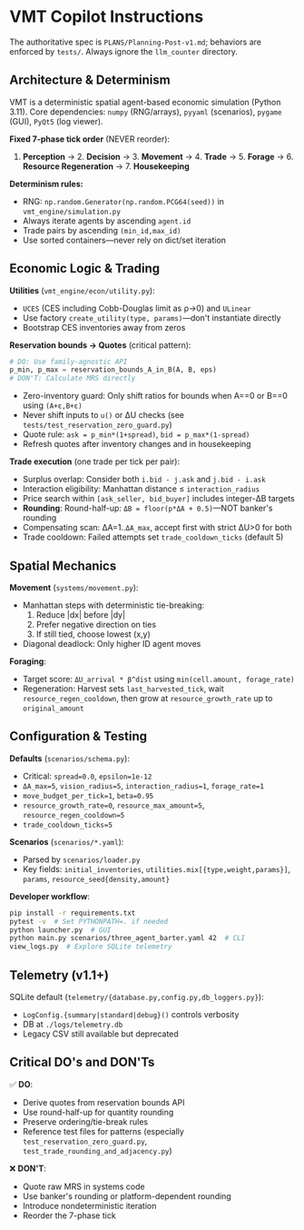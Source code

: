 # VMT Copilot Instructions

The authoritative spec is `PLANS/Planning-Post-v1.md`; behaviors are enforced by `tests/`. Always ignore the `llm_counter` directory.

## Architecture & Determinism

VMT is a deterministic spatial agent-based economic simulation (Python 3.11). Core dependencies: `numpy` (RNG/arrays), `pyyaml` (scenarios), `pygame` (GUI), `PyQt5` (log viewer).

**Fixed 7-phase tick order** (NEVER reorder):
1. **Perception** → 2. **Decision** → 3. **Movement** → 4. **Trade** → 5. **Forage** → 6. **Resource Regeneration** → 7. **Housekeeping**

**Determinism rules:**
- RNG: `np.random.Generator(np.random.PCG64(seed))` in `vmt_engine/simulation.py`
- Always iterate agents by ascending `agent.id`
- Trade pairs by ascending `(min_id,max_id)`
- Use sorted containers—never rely on dict/set iteration

## Economic Logic & Trading

**Utilities** (`vmt_engine/econ/utility.py`):
- `UCES` (CES including Cobb-Douglas limit as ρ→0) and `ULinear`
- Use factory `create_utility(type, params)`—don't instantiate directly
- Bootstrap CES inventories away from zeros

**Reservation bounds → Quotes** (critical pattern):
```python
# DO: Use family-agnostic API
p_min, p_max = reservation_bounds_A_in_B(A, B, eps)
# DON'T: Calculate MRS directly
```
- Zero-inventory guard: Only shift ratios for bounds when A==0 or B==0 using `(A+ε,B+ε)`
- Never shift inputs to `u()` or ΔU checks (see `tests/test_reservation_zero_guard.py`)
- Quote rule: `ask = p_min*(1+spread)`, `bid = p_max*(1-spread)`
- Refresh quotes after inventory changes and in housekeeping

**Trade execution** (one trade per tick per pair):
- Surplus overlap: Consider both `i.bid - j.ask` and `j.bid - i.ask`
- Interaction eligibility: Manhattan distance ≤ `interaction_radius`
- Price search within `[ask_seller, bid_buyer]` includes integer-ΔB targets
- **Rounding**: Round-half-up: `ΔB = floor(p*ΔA + 0.5)`—NOT banker's rounding
- Compensating scan: ΔA=1..`ΔA_max`, accept first with strict ΔU>0 for both
- Trade cooldown: Failed attempts set `trade_cooldown_ticks` (default 5)

## Spatial Mechanics

**Movement** (`systems/movement.py`):
- Manhattan steps with deterministic tie-breaking:
  1. Reduce |dx| before |dy|
  2. Prefer negative direction on ties
  3. If still tied, choose lowest (x,y)
- Diagonal deadlock: Only higher ID agent moves

**Foraging**:
- Target score: `ΔU_arrival * β^dist` using `min(cell.amount, forage_rate)`
- Regeneration: Harvest sets `last_harvested_tick`, wait `resource_regen_cooldown`, then grow at `resource_growth_rate` up to `original_amount`

## Configuration & Testing

**Defaults** (`scenarios/schema.py`):
- Critical: `spread=0.0`, `epsilon=1e-12`
- `ΔA_max=5`, `vision_radius=5`, `interaction_radius=1`, `forage_rate=1`
- `move_budget_per_tick=1`, `beta=0.95`
- `resource_growth_rate=0`, `resource_max_amount=5`, `resource_regen_cooldown=5`
- `trade_cooldown_ticks=5`

**Scenarios** (`scenarios/*.yaml`):
- Parsed by `scenarios/loader.py`
- Key fields: `initial_inventories`, `utilities.mix[{type,weight,params}]`, `params`, `resource_seed{density,amount}`

**Developer workflow**:
```bash
pip install -r requirements.txt
pytest -v  # Set PYTHONPATH=. if needed
python launcher.py  # GUI
python main.py scenarios/three_agent_barter.yaml 42  # CLI
view_logs.py  # Explore SQLite telemetry
```

## Telemetry (v1.1+)

SQLite default (`telemetry/{database.py,config.py,db_loggers.py}`):
- `LogConfig.{summary|standard|debug}()` controls verbosity
- DB at `./logs/telemetry.db`
- Legacy CSV still available but deprecated

## Critical DO's and DON'Ts

✅ **DO**:
- Derive quotes from reservation bounds API
- Use round-half-up for quantity rounding
- Preserve ordering/tie-break rules
- Reference test files for patterns (especially `test_reservation_zero_guard.py`, `test_trade_rounding_and_adjacency.py`)

❌ **DON'T**:
- Quote raw MRS in systems code
- Use banker's rounding or platform-dependent rounding
- Introduce nondeterministic iteration
- Reorder the 7-phase tick
